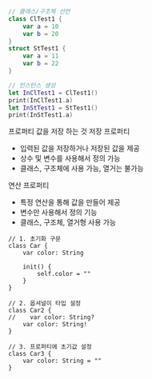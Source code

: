 ```swift
// 클래스/구조체 선언
class ClTest1 {
    var a = 10
    var b = 20
}
struct StTest1 {
    var a = 11
    var b = 22
}

// 인스턴스 생성
let InClTest1 = ClTest1()
print(InClTest1.a)
let InStTest1 = StTest1()
print(InStTest1.a)
```

프로퍼티
값을 저장 하는 것
저장 프로퍼티
- 입력된 값을 저장하거나 저장된 값을 제공
- 상수 및 변수를 사용해서 정의 가능
- 클래스, 구조체에 사용 가능, 열거는 불가능

연산 프로퍼티
- 특정 연산을 통해 값을 만들어 제공
- 변수만 사용해서 정의 기능
- 클래스, 구조체, 열거형 사용 가능


```
// 1. 초기화 구문
class Car {
    var color: String
    
    init() {
        self.color = ""
    }
}

// 2. 옵셔널이 타입 설정
class Car2 {
//    var color: String?
    var color: String!
}

// 3. 프로퍼티에 초기값 설정
class Car3 {
    var color: String = ""
}
```


